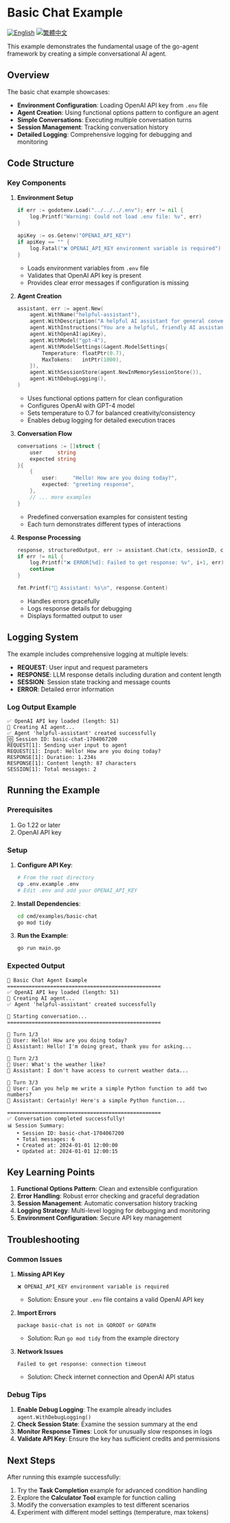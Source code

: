 # Basic Chat Example

[![English](https://img.shields.io/badge/README-English-blue.svg)](README.md) [![繁體中文](https://img.shields.io/badge/README-繁體中文-red.svg)](README-zh.md)

This example demonstrates the fundamental usage of the go-agent framework by creating a simple conversational AI agent.

## Overview

The basic chat example showcases:
- **Environment Configuration**: Loading OpenAI API key from `.env` file
- **Agent Creation**: Using functional options pattern to configure an agent
- **Simple Conversations**: Executing multiple conversation turns
- **Session Management**: Tracking conversation history
- **Detailed Logging**: Comprehensive logging for debugging and monitoring

## Code Structure

### Key Components

1. **Environment Setup**
   ```go
   if err := godotenv.Load("../../../.env"); err != nil {
       log.Printf("Warning: Could not load .env file: %v", err)
   }
   
   apiKey := os.Getenv("OPENAI_API_KEY")
   if apiKey == "" {
       log.Fatal("❌ OPENAI_API_KEY environment variable is required")
   }
   ```
   - Loads environment variables from `.env` file
   - Validates that OpenAI API key is present
   - Provides clear error messages if configuration is missing

2. **Agent Creation**
   ```go
   assistant, err := agent.New(
       agent.WithName("helpful-assistant"),
       agent.WithDescription("A helpful AI assistant for general conversations"),
       agent.WithInstructions("You are a helpful, friendly AI assistant..."),
       agent.WithOpenAI(apiKey),
       agent.WithModel("gpt-4"),
       agent.WithModelSettings(&agent.ModelSettings{
           Temperature: floatPtr(0.7),
           MaxTokens:   intPtr(1000),
       }),
       agent.WithSessionStore(agent.NewInMemorySessionStore()),
       agent.WithDebugLogging(),
   )
   ```
   - Uses functional options pattern for clean configuration
   - Configures OpenAI with GPT-4 model
   - Sets temperature to 0.7 for balanced creativity/consistency
   - Enables debug logging for detailed execution traces

3. **Conversation Flow**
   ```go
   conversations := []struct {
       user     string
       expected string
   }{
       {
           user:     "Hello! How are you doing today?",
           expected: "greeting response",
       },
       // ... more examples
   }
   ```
   - Predefined conversation examples for consistent testing
   - Each turn demonstrates different types of interactions

4. **Response Processing**
   ```go
   response, structuredOutput, err := assistant.Chat(ctx, sessionID, conv.user)
   if err != nil {
       log.Printf("❌ ERROR[%d]: Failed to get response: %v", i+1, err)
       continue
   }
   
   fmt.Printf("🤖 Assistant: %s\n", response.Content)
   ```
   - Handles errors gracefully
   - Logs response details for debugging
   - Displays formatted output to user

## Logging System

The example includes comprehensive logging at multiple levels:

- **REQUEST**: User input and request parameters
- **RESPONSE**: LLM response details including duration and content length
- **SESSION**: Session state tracking and message counts
- **ERROR**: Detailed error information

### Log Output Example
```
✅ OpenAI API key loaded (length: 51)
📝 Creating AI agent...
✅ Agent 'helpful-assistant' created successfully
🆔 Session ID: basic-chat-1704067200
REQUEST[1]: Sending user input to agent
REQUEST[1]: Input: Hello! How are you doing today?
RESPONSE[1]: Duration: 1.234s
RESPONSE[1]: Content length: 87 characters
SESSION[1]: Total messages: 2
```

## Running the Example

### Prerequisites
1. Go 1.22 or later
2. OpenAI API key

### Setup
1. **Configure API Key**:
   ```bash
   # From the root directory
   cp .env.example .env
   # Edit .env and add your OPENAI_API_KEY
   ```

2. **Install Dependencies**:
   ```bash
   cd cmd/examples/basic-chat
   go mod tidy
   ```

3. **Run the Example**:
   ```bash
   go run main.go
   ```

### Expected Output
```
🤖 Basic Chat Agent Example
==================================================
✅ OpenAI API key loaded (length: 51)
📝 Creating AI agent...
✅ Agent 'helpful-assistant' created successfully

💬 Starting conversation...
==================================================

🔄 Turn 1/3
👤 User: Hello! How are you doing today?
🤖 Assistant: Hello! I'm doing great, thank you for asking...

🔄 Turn 2/3
👤 User: What's the weather like?
🤖 Assistant: I don't have access to current weather data...

🔄 Turn 3/3
👤 User: Can you help me write a simple Python function to add two numbers?
🤖 Assistant: Certainly! Here's a simple Python function...

==================================================
✅ Conversation completed successfully!
📊 Session Summary:
   • Session ID: basic-chat-1704067200
   • Total messages: 6
   • Created at: 2024-01-01 12:00:00
   • Updated at: 2024-01-01 12:00:15
```

## Key Learning Points

1. **Functional Options Pattern**: Clean and extensible configuration
2. **Error Handling**: Robust error checking and graceful degradation
3. **Session Management**: Automatic conversation history tracking
4. **Logging Strategy**: Multi-level logging for debugging and monitoring
5. **Environment Configuration**: Secure API key management

## Troubleshooting

### Common Issues

1. **Missing API Key**
   ```
   ❌ OPENAI_API_KEY environment variable is required
   ```
   - Solution: Ensure your `.env` file contains a valid OpenAI API key

2. **Import Errors**
   ```
   package basic-chat is not in GOROOT or GOPATH
   ```
   - Solution: Run `go mod tidy` from the example directory

3. **Network Issues**
   ```
   Failed to get response: connection timeout
   ```
   - Solution: Check internet connection and OpenAI API status

### Debug Tips

1. **Enable Debug Logging**: The example already includes `agent.WithDebugLogging()`
2. **Check Session State**: Examine the session summary at the end
3. **Monitor Response Times**: Look for unusually slow responses in logs
4. **Validate API Key**: Ensure the key has sufficient credits and permissions

## Next Steps

After running this example successfully:
1. Try the **Task Completion** example for advanced condition handling
2. Explore the **Calculator Tool** example for function calling
3. Modify the conversation examples to test different scenarios
4. Experiment with different model settings (temperature, max tokens)